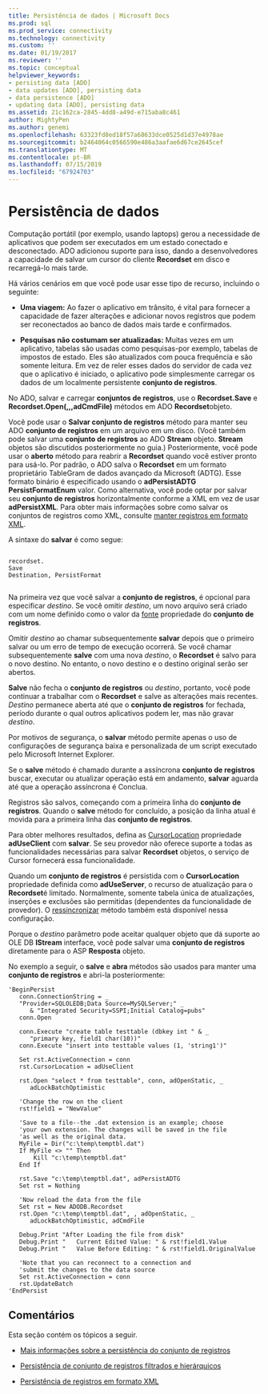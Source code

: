 ```yaml
---
title: Persistência de dados | Microsoft Docs
ms.prod: sql
ms.prod_service: connectivity
ms.technology: connectivity
ms.custom: ''
ms.date: 01/19/2017
ms.reviewer: ''
ms.topic: conceptual
helpviewer_keywords:
- persisting data [ADO]
- data updates [ADO], persisting data
- data persistence [ADO]
- updating data [ADO], persisting data
ms.assetid: 21c162ca-2845-4dd8-a49d-e715aba8c461
author: MightyPen
ms.author: genemi
ms.openlocfilehash: 63323fd8ed18f57a68633dce0525d1d37e4978ae
ms.sourcegitcommit: b2464064c0566590e486a3aafae6d67ce2645cef
ms.translationtype: MT
ms.contentlocale: pt-BR
ms.lasthandoff: 07/15/2019
ms.locfileid: "67924703"
---
```

# <a name="persisting-data"></a>Persistência de dados
Computação portátil (por exemplo, usando laptops) gerou a necessidade de aplicativos que podem ser executados em um estado conectado e desconectado. ADO adicionou suporte para isso, dando a desenvolvedores a capacidade de salvar um cursor do cliente **Recordset** em disco e recarregá-lo mais tarde.  
  
 Há vários cenários em que você pode usar esse tipo de recurso, incluindo o seguinte:  
  
-   **Uma viagem:** Ao fazer o aplicativo em trânsito, é vital para fornecer a capacidade de fazer alterações e adicionar novos registros que podem ser reconectados ao banco de dados mais tarde e confirmados.  
  
-   **Pesquisas não costumam ser atualizadas:** Muitas vezes em um aplicativo, tabelas são usadas como pesquisas-por exemplo, tabelas de impostos de estado. Eles são atualizados com pouca frequência e são somente leitura. Em vez de reler esses dados do servidor de cada vez que o aplicativo é iniciado, o aplicativo pode simplesmente carregar os dados de um localmente persistente **conjunto de registros**.  
  
 No ADO, salvar e carregar **conjuntos de registros**, use o **Recordset.Save** e **Recordset.Open(,,,adCmdFile)** métodos em ADO **Recordset**objeto.  
  
 Você pode usar o **Salvar conjunto de registros** método para manter seu ADO **conjunto de registros** em um arquivo em um disco. (Você também pode salvar uma **conjunto de registros** ao ADO **Stream** objeto. **Stream** objetos são discutidos posteriormente no guia.) Posteriormente, você pode usar o **aberto** método para reabrir a **Recordset** quando você estiver pronto para usá-lo. Por padrão, o ADO salva o **Recordset** em um formato proprietário TableGram de dados avançado da Microsoft (ADTG). Esse formato binário é especificado usando o **adPersistADTG PersistFormatEnum** valor. Como alternativa, você pode optar por salvar seu **conjunto de registros** horizontalmente conforme a XML em vez de usar **adPersistXML**. Para obter mais informações sobre como salvar os conjuntos de registros como XML, consulte [manter registros em formato XML](../../../ado/guide/data/persisting-records-in-xml-format.md).  
  
 A sintaxe do **salvar** é como segue:  
  
```  
  
recordset.  
Save  
Destination, PersistFormat  
  
```  
  
 Na primeira vez que você salvar a **conjunto de registros**, é opcional para especificar *destino*. Se você omitir *destino*, um novo arquivo será criado com um nome definido como o valor da [fonte](../../../ado/reference/ado-api/source-property-ado-recordset.md) propriedade do **conjunto de registros**.  
  
 Omitir *destino* ao chamar subsequentemente **salvar** depois que o primeiro salvar ou um erro de tempo de execução ocorrerá. Se você chamar subsequentemente **salve** com uma nova *destino*, o **Recordset** é salvo para o novo destino. No entanto, o novo destino e o destino original serão ser abertos.  
  
 **Salve** não fecha o **conjunto de registros** ou *destino*, portanto, você pode continuar a trabalhar com o **Recordset** e salve as alterações mais recentes. *Destino* permanece aberta até que o **conjunto de registros** for fechada, período durante o qual outros aplicativos podem ler, mas não gravar *destino*.  
  
 Por motivos de segurança, o **salvar** método permite apenas o uso de configurações de segurança baixa e personalizada de um script executado pelo Microsoft Internet Explorer.  
  
 Se o **salve** método é chamado durante a assíncrona **conjunto de registros** buscar, executar ou atualizar operação está em andamento, **salvar** aguarda até que a operação assíncrona é Conclua.  
  
 Registros são salvos, começando com a primeira linha do **conjunto de registros**. Quando o **salve** método for concluído, a posição da linha atual é movida para a primeira linha das **conjunto de registros**.  
  
 Para obter melhores resultados, defina as [CursorLocation](../../../ado/reference/ado-api/cursorlocation-property-ado.md) propriedade **adUseClient** com **salvar**. Se seu provedor não oferece suporte a todas as funcionalidades necessárias para salvar **Recordset** objetos, o serviço de Cursor fornecerá essa funcionalidade.  
  
 Quando um **conjunto de registros** é persistida com o **CursorLocation** propriedade definida como **adUseServer**, o recurso de atualização para o **Recordset**é limitado. Normalmente, somente tabela única de atualizações, inserções e exclusões são permitidas (dependentes da funcionalidade de provedor). O [ressincronizar](../../../ado/reference/ado-api/resync-method.md) método também está disponível nessa configuração.  
  
 Porque o *destino* parâmetro pode aceitar qualquer objeto que dá suporte ao OLE DB **IStream** interface, você pode salvar uma **conjunto de registros** diretamente para o ASP  **Resposta** objeto.  
  
 No exemplo a seguir, o **salve** e **abra** métodos são usados para manter uma **conjunto de registros** e abri-la posteriormente:  
  
```  
'BeginPersist  
   conn.ConnectionString = _  
   "Provider=SQLOLEDB;Data Source=MySQLServer;" _  
      & "Integrated Security=SSPI;Initial Catalog=pubs"  
   conn.Open  
  
   conn.Execute "create table testtable (dbkey int " & _  
      "primary key, field1 char(10))"  
   conn.Execute "insert into testtable values (1, 'string1')"  
  
   Set rst.ActiveConnection = conn  
   rst.CursorLocation = adUseClient  
  
   rst.Open "select * from testtable", conn, adOpenStatic, _  
      adLockBatchOptimistic  
  
   'Change the row on the client  
   rst!field1 = "NewValue"  
  
   'Save to a file--the .dat extension is an example; choose  
   'your own extension. The changes will be saved in the file  
   'as well as the original data.  
   MyFile = Dir("c:\temp\temptbl.dat")  
   If MyFile <> "" Then  
       Kill "c:\temp\temptbl.dat"  
   End If  
  
   rst.Save "c:\temp\temptbl.dat", adPersistADTG  
   Set rst = Nothing  
  
   'Now reload the data from the file  
   Set rst = New ADODB.Recordset  
   rst.Open "c:\temp\temptbl.dat", , adOpenStatic, _  
      adLockBatchOptimistic, adCmdFile  
  
   Debug.Print "After Loading the file from disk"  
   Debug.Print "   Current Edited Value: " & rst!field1.Value  
   Debug.Print "   Value Before Editing: " & rst!field1.OriginalValue  
  
   'Note that you can reconnect to a connection and  
   'submit the changes to the data source  
   Set rst.ActiveConnection = conn  
   rst.UpdateBatch  
'EndPersist  
```  
  
## <a name="remarks"></a>Comentários  
 Esta seção contém os tópicos a seguir.  
  
-   [Mais informações sobre a persistência do conjunto de registros](../../../ado/guide/data/more-about-recordset-persistence.md)  
  
-   [Persistência de conjunto de registros filtrados e hierárquicos](../../../ado/guide/data/persisting-filtered-and-hierarchical-recordsets.md)  
  
-   [Persistência de registros em formato XML](../../../ado/guide/data/persisting-records-in-xml-format.md)
